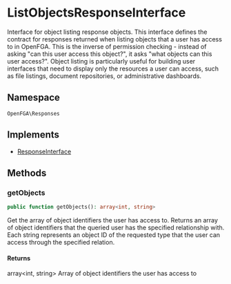 # ListObjectsResponseInterface

Interface for object listing response objects. This interface defines the contract for responses returned when listing objects that a user has access to in OpenFGA. This is the inverse of permission checking - instead of asking &quot;can this user access this object?&quot;, it asks &quot;what objects can this user access?&quot;. Object listing is particularly useful for building user interfaces that need to display only the resources a user can access, such as file listings, document repositories, or administrative dashboards.

## Namespace
`OpenFGA\Responses`

## Implements
* [ResponseInterface](ResponseInterface.md)



## Methods
### getObjects


```php
public function getObjects(): array<int, string>
```

Get the array of object identifiers the user has access to. Returns an array of object identifiers that the queried user has the specified relationship with. Each string represents an object ID of the requested type that the user can access through the specified relation.


#### Returns
array&lt;int, string&gt;
 Array of object identifiers the user has access to

